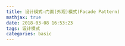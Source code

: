 ```yaml
---
title: 设计模式-门面(外观)模式(Facade Pattern)
mathjax: true
date: 2018-03-08 16:53:23
tags: 设计模式
categories: basic
---
```

